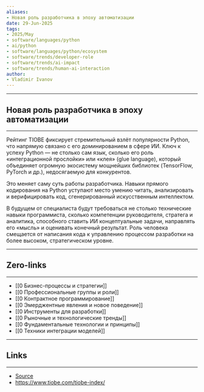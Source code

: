 ```yaml
---
aliases: 
- Новая роль разработчика в эпоху автоматизации 
date: 29-Jun-2025
tags:
- 2025/May
- software/languages/python
- ai/python
- software/languages/python/ecosystem
- software/trends/developer-role
- software/trends/ai-impact
- software/trends/human-ai-interaction
author:
- Vladimir Ivanov
---
```

-----
##  Новая роль разработчика в эпоху автоматизации 
-----
Рейтинг TIOBE фиксирует стремительный взлёт популярности Python, что напрямую связано с его доминированием в сфере ИИ. Ключ к успеху Python — не столько сам язык, сколько его роль «интеграционной прослойки» или «клея» (glue language), который объединяет огромную экосистему мощнейших библиотек (TensorFlow, PyTorch и др.), недосягаемую для конкурентов.

Это меняет саму суть работы разработчика. Навыки прямого кодирования на Python уступают место умению читать, анализировать и верифицировать код, сгенерированный искусственным интеллектом. 

В будущем от специалиста будут требоваться не столько технические навыки программиста, сколько компетенции руководителя, стратега и аналитика, способного ставить ИИ концептуальные задачи, направлять его «мысль» и оценивать конечный результат. Роль человека смещается от написания кода к управлению процессом разработки на более высоком, стратегическом уровне.

---
## Zero-links
---
- [[0 Бизнес-процессы и стратегии]]
- [[0 Профессиональные группы и роли]]
- [[0 Контрактное программирование]]
- [[0 Эмерджентные явления и новое поведение]]
- [[0 Инструменты для разработки]]
- [[0 Рыночные и технологические тренды]]
- [[0 Фундаментальные технологии и принципы]]
- [[0 Техники интеграции моделей]]

---
## Links
---
- [Source](https://t.me/turboproject/1673)
- https://www.tiobe.com/tiobe-index/